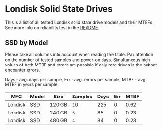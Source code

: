 Londisk Solid State Drives
==========================

This is a list of all tested Londisk solid state drive models and their MTBFs. See
more info on reliability test in the [README](https://github.com/linuxhw/SMART).

SSD by Model
------------

Please take all columns into account when reading the table. Pay attention on the
number of tested samples and power-on days. Simultaneous high values of both MTBF
and errors are possible if only rare drives in the subset encounter errors.

Days - avg. days per sample,
Err  - avg. errors per sample,
MTBF - avg. MTBF in years per sample.

| MFG       | Model              | Size   | Samples | Days  | Err   | MTBF |
|-----------|--------------------|--------|---------|-------|-------|------|
| Londisk   | SSD                | 120 GB | 10      | 225   | 0     | 0.62   |
| Londisk   | SSD                | 240 GB | 5       | 85    | 0     | 0.23   |
| Londisk   | SSD                | 480 GB | 4       | 84    | 0     | 0.23   |
